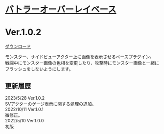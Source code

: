 # [バトラーオーバーレイベース](https://raw.githubusercontent.com/nuun888/MZ/master/NUUN_BattlerOverlayBase.js)
# Ver.1.0.2  
 [ダウンロード](https://raw.githubusercontent.com/nuun888/MZ/master/NUUN_BattlerOverlayBase.js)  
 
モンスター、サイドビューアクター上に画像を表示させるベースプラグイン。  
戦闘中にモンスター画像の色相を変更したり、攻撃時にモンスター画像と一緒にフラッシュをしないようにします。  

## 更新履歴
2023/5/28 Ver.1.0.2  
SVアクターのゲージ表示に関する処理の追加。  
2022/10/11 Ver.1.0.1  
微修正。  
2022/5/10 Ver.1.0.0  
初版  
